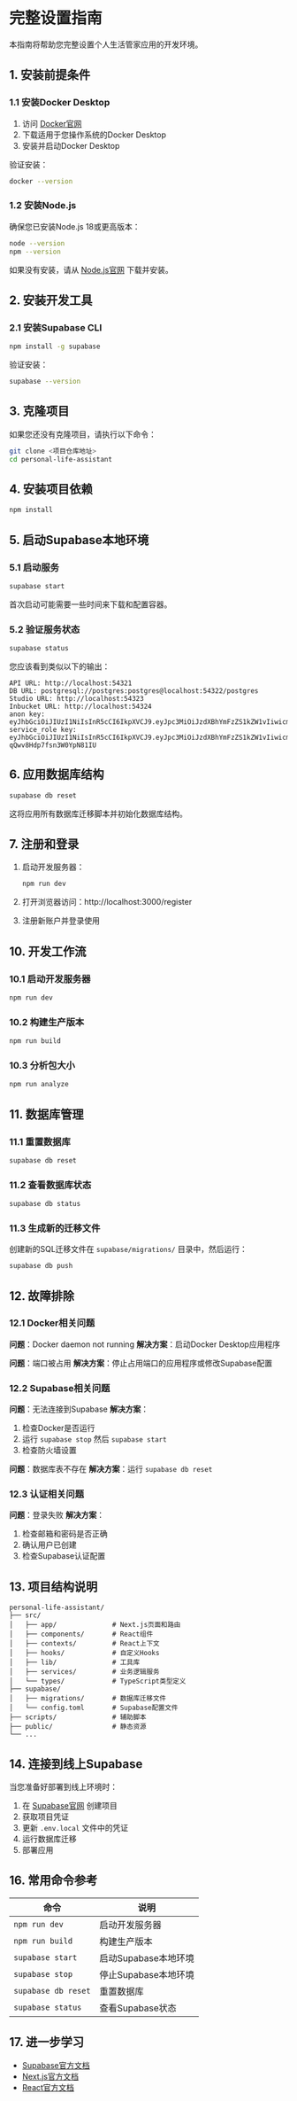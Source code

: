 # 完整设置指南

本指南将帮助您完整设置个人生活管家应用的开发环境。

## 1. 安装前提条件

### 1.1 安装Docker Desktop

1. 访问 [Docker官网](https://docs.docker.com/desktop/)
2. 下载适用于您操作系统的Docker Desktop
3. 安装并启动Docker Desktop

验证安装：
```bash
docker --version
```

### 1.2 安装Node.js

确保您已安装Node.js 18或更高版本：
```bash
node --version
npm --version
```

如果没有安装，请从 [Node.js官网](https://nodejs.org/) 下载并安装。

## 2. 安装开发工具

### 2.1 安装Supabase CLI

```bash
npm install -g supabase
```

验证安装：
```bash
supabase --version
```

## 3. 克隆项目

如果您还没有克隆项目，请执行以下命令：
```bash
git clone <项目仓库地址>
cd personal-life-assistant
```

## 4. 安装项目依赖

```bash
npm install
```

## 5. 启动Supabase本地环境

### 5.1 启动服务

```bash
supabase start
```

首次启动可能需要一些时间来下载和配置容器。

### 5.2 验证服务状态

```bash
supabase status
```

您应该看到类似以下的输出：
```
API URL: http://localhost:54321
DB URL: postgresql://postgres:postgres@localhost:54322/postgres
Studio URL: http://localhost:54323
Inbucket URL: http://localhost:54324
anon key: eyJhbGciOiJIUzI1NiIsInR5cCI6IkpXVCJ9.eyJpc3MiOiJzdXBhYmFzZS1kZW1vIiwicm9sZSI6ImFub24iLCJleHAiOjE5ODM4MTI5OTZ9.CRXP1A7WOeoJeXxjNni43kdQwgnWNReilDMblYTn_I0
service_role key: eyJhbGciOiJIUzI1NiIsInR5cCI6IkpXVCJ9.eyJpc3MiOiJzdXBhYmFzZS1kZW1vIiwicm9sZSI6InNlcnZpY2Vfcm9sZSIsImV4cCIiOjE5ODM4MTI5OTZ9.EGIM96RAZx35lJzdJsyH-qQwv8Hdp7fsn3W0YpN81IU
```

## 6. 应用数据库结构

```bash
supabase db reset
```

这将应用所有数据库迁移脚本并初始化数据库结构。

## 7. 注册和登录

1. 启动开发服务器：
   ```bash
   npm run dev
   ```

2. 打开浏览器访问：http://localhost:3000/register

3. 注册新账户并登录使用

## 10. 开发工作流

### 10.1 启动开发服务器

```bash
npm run dev
```

### 10.2 构建生产版本

```bash
npm run build
```

### 10.3 分析包大小

```bash
npm run analyze
```

## 11. 数据库管理

### 11.1 重置数据库

```bash
supabase db reset
```

### 11.2 查看数据库状态

```bash
supabase db status
```

### 11.3 生成新的迁移文件

创建新的SQL迁移文件在 `supabase/migrations/` 目录中，然后运行：
```bash
supabase db push
```

## 12. 故障排除

### 12.1 Docker相关问题

**问题**：Docker daemon not running
**解决方案**：启动Docker Desktop应用程序

**问题**：端口被占用
**解决方案**：停止占用端口的应用程序或修改Supabase配置

### 12.2 Supabase相关问题

**问题**：无法连接到Supabase
**解决方案**：
1. 检查Docker是否运行
2. 运行 `supabase stop` 然后 `supabase start`
3. 检查防火墙设置

**问题**：数据库表不存在
**解决方案**：运行 `supabase db reset`

### 12.3 认证相关问题

**问题**：登录失败
**解决方案**：
1. 检查邮箱和密码是否正确
2. 确认用户已创建
3. 检查Supabase认证配置

## 13. 项目结构说明

```
personal-life-assistant/
├── src/
│   ├── app/              # Next.js页面和路由
│   ├── components/       # React组件
│   ├── contexts/         # React上下文
│   ├── hooks/            # 自定义Hooks
│   ├── lib/              # 工具库
│   ├── services/         # 业务逻辑服务
│   └── types/            # TypeScript类型定义
├── supabase/
│   ├── migrations/       # 数据库迁移文件
│   └── config.toml       # Supabase配置文件
├── scripts/              # 辅助脚本
├── public/               # 静态资源
└── ...
```

## 14. 连接到线上Supabase

当您准备好部署到线上环境时：

1. 在 [Supabase官网](https://supabase.com/) 创建项目
2. 获取项目凭证
3. 更新 `.env.local` 文件中的凭证
4. 运行数据库迁移
5. 部署应用

## 16. 常用命令参考

| 命令 | 说明 |
|------|------|
| `npm run dev` | 启动开发服务器 |
| `npm run build` | 构建生产版本 |
| `supabase start` | 启动Supabase本地环境 |
| `supabase stop` | 停止Supabase本地环境 |
| `supabase db reset` | 重置数据库 |
| `supabase status` | 查看Supabase状态 |

## 17. 进一步学习

- [Supabase官方文档](https://supabase.com/docs)
- [Next.js官方文档](https://nextjs.org/docs)
- [React官方文档](https://reactjs.org/docs/getting-started.html)